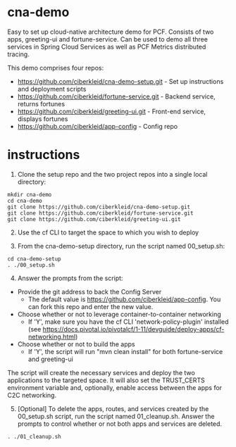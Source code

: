# cna-demo
Easy to set up cloud-native architecture demo for PCF. Consists of two apps, greeting-ui and fortune-service. Can be used to demo all three services in Spring Cloud Services as well as PCF Metrics distributed tracing.

This demo comprises four repos:
* https://github.com/ciberkleid/cna-demo-setup.git - Set up instructions and deployment scripts
* https://github.com/ciberkleid/fortune-service.git - Backend service, returns fortunes
* https://github.com/ciberkleid/greeting-ui.git - Front-end service, displays fortunes
* https://github.com/ciberkleid/app-config - Config repo

# instructions

1. Clone the setup repo and the two project repos into a single local directory:
```
mkdir cna-demo
cd cna-demo
git clone https://github.com/ciberkleid/cna-demo-setup.git
git clone https://github.com/ciberkleid/fortune-service.git
git clone https://github.com/ciberkleid/greeting-ui.git
```

2. Use the cf CLI to target the space to which you wish to deploy

3. From the cna-demo-setup directory, run the script named 00_setup.sh:
```
cd cna-demo-setup
. ./00_setup.sh
```

4. Answer the prompts from the script:

* Provide the git address to back the Config Server
    * The default value is https://github.com/ciberkleid/app-config. You can fork this repo and enter the new value.
* Choose whether or not to leverage container-to-container networking
    * If 'Y', make sure you have the cf CLI 'network-policy-plugin' installed (see https://docs.pivotal.io/pivotalcf/1-11/devguide/deploy-apps/cf-networking.html)
* Choose whether or not to build the apps
    * If 'Y', the script will run "mvn clean install" for both fortune-service and greeting-ui

The script will create the necessary services and deploy the two applications to the targeted space. It will also set the TRUST_CERTS environment variable and, optionally, enable access between the apps for C2C networking.

5. [Optional] To delete the apps, routes, and services created by the 00_setup.sh script, run the script named 01_cleanup.sh. Answer the prompts to control whether or not both apps and services are deleted.
```
. ./01_cleanup.sh
```
